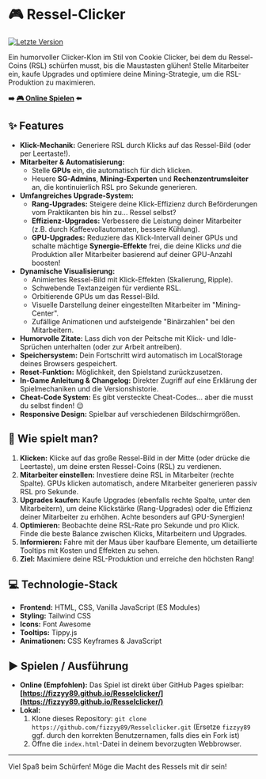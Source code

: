 # 🎮 Ressel-Clicker

[![Letzte Version](https://img.shields.io/badge/Version-0.3.1-blueviolet)](tutorial.html#changelog) 

Ein humorvoller Clicker-Klon im Stil von Cookie Clicker, bei dem du Ressel-Coins (RSL) schürfen musst, bis die Maustasten glühen! Stelle Mitarbeiter ein, kaufe Upgrades und optimiere deine Mining-Strategie, um die RSL-Produktion zu maximieren.

**➡️ [🎮 Online Spielen](https://fizzyy89.github.io/Resselclicker/) ⬅️**

## ✨ Features

* **Klick-Mechanik:** Generiere RSL durch Klicks auf das Ressel-Bild (oder per Leertaste!).
* **Mitarbeiter & Automatisierung:**
    * Stelle **GPUs** ein, die automatisch für dich klicken.
    * Heuere **SG-Admins**, **Mining-Experten** und **Rechenzentrumsleiter** an, die kontinuierlich RSL pro Sekunde generieren.
* **Umfangreiches Upgrade-System:**
    * **Rang-Upgrades:** Steigere deine Klick-Effizienz durch Beförderungen vom Praktikanten bis hin zu... Ressel selbst?
    * **Effizienz-Upgrades:** Verbessere die Leistung deiner Mitarbeiter (z.B. durch Kaffeevollautomaten, bessere Kühlung).
    * **GPU-Upgrades:** Reduziere das Klick-Intervall deiner GPUs und schalte mächtige **Synergie-Effekte** frei, die deine Klicks *und* die Produktion aller Mitarbeiter basierend auf deiner GPU-Anzahl boosten!
* **Dynamische Visualisierung:**
    * Animiertes Ressel-Bild mit Klick-Effekten (Skalierung, Ripple).
    * Schwebende Textanzeigen für verdiente RSL.
    * Orbitierende GPUs um das Ressel-Bild.
    * Visuelle Darstellung deiner eingestellten Mitarbeiter im "Mining-Center".
    * Zufällige Animationen und aufsteigende "Binärzahlen" bei den Mitarbeitern.
* **Humorvolle Zitate:** Lass dich von der Peitsche mit Klick- und Idle-Sprüchen unterhalten (oder zur Arbeit antreiben).
* **Speichersystem:** Dein Fortschritt wird automatisch im LocalStorage deines Browsers gespeichert.
* **Reset-Funktion:** Möglichkeit, den Spielstand zurückzusetzen.
* **In-Game Anleitung & Changelog:** Direkter Zugriff auf eine Erklärung der Spielmechaniken und die Versionshistorie.
* **Cheat-Code System:** Es gibt versteckte Cheat-Codes... aber die musst du selbst finden! 😉
* **Responsive Design:** Spielbar auf verschiedenen Bildschirmgrößen.

## 🚀 Wie spielt man?

1.  **Klicken:** Klicke auf das große Ressel-Bild in der Mitte (oder drücke die Leertaste), um deine ersten Ressel-Coins (RSL) zu verdienen.
2.  **Mitarbeiter einstellen:** Investiere deine RSL in Mitarbeiter (rechte Spalte). GPUs klicken automatisch, andere Mitarbeiter generieren passiv RSL pro Sekunde.
3.  **Upgrades kaufen:** Kaufe Upgrades (ebenfalls rechte Spalte, unter den Mitarbeitern), um deine Klickstärke (Rang-Upgrades) oder die Effizienz deiner Mitarbeiter zu erhöhen. Achte besonders auf GPU-Synergien!
4.  **Optimieren:** Beobachte deine RSL-Rate pro Sekunde und pro Klick. Finde die beste Balance zwischen Klicks, Mitarbeitern und Upgrades.
5.  **Informieren:** Fahre mit der Maus über kaufbare Elemente, um detaillierte Tooltips mit Kosten und Effekten zu sehen.
6.  **Ziel:** Maximiere deine RSL-Produktion und erreiche den höchsten Rang!

## 💻 Technologie-Stack

* **Frontend:** HTML, CSS, Vanilla JavaScript (ES Modules)
* **Styling:** Tailwind CSS
* **Icons:** Font Awesome
* **Tooltips:** Tippy.js
* **Animationen:** CSS Keyframes & JavaScript

## ▶️ Spielen / Ausführung

* **Online (Empfohlen):** Das Spiel ist direkt über GitHub Pages spielbar: **[https://fizzyy89.github.io/Resselclicker/](https://fizzyy89.github.io/Resselclicker/)**
* **Lokal:**
    1.  Klone dieses Repository: `git clone https://github.com/fizzyy89/Resselclicker.git` (Ersetze `fizzyy89` ggf. durch den korrekten Benutzernamen, falls dies ein Fork ist)
    2.  Öffne die `index.html`-Datei in deinem bevorzugten Webbrowser.

---

Viel Spaß beim Schürfen! Möge die Macht des Ressels mit dir sein!
